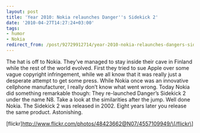 ```yaml
---
layout: post
title: 'Year 2010: Nokia relaunches Danger''s Sidekick 2'
date: '2010-04-27T14:27:24+03:00'
tags:
- humor
- Nokia
redirect_from: /post/92729912714/year-2010-nokia-relaunches-dangers-sidekick-2
---
```


The hat is off to Nokia. They’ve managed to stay inside their cave in Finland while the rest of the world evolved. First they tried to sue Apple over some vague copyright infringement, while we all know that it was really just a desperate attempt to get some press. While Nokia once was an innovative cellphone manufacturer, I really don’t know what went wrong. Today Nokia did something remarkable though: They re-launched Danger’s Sidekick 2 under the name N8. Take a look at the similarities after the jump. Well done Nokia. The Sidekick 2 was released in 2002. Eight years later you release the same product. Astonishing.

\[flickr\]http://www.flickr.com/photos/48423662@N07/4557109949/\[/flickr\]
